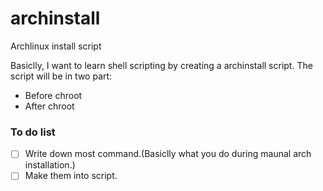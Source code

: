 # archinstall
Archlinux install script

Basiclly, I want to learn shell scripting by creating a archinstall script.
The script will be in two part:
- Before chroot
- After chroot

### To do list
- [ ] Write down most command.(Basiclly what you do during maunal arch installation.)
- [ ] Make them into script.
